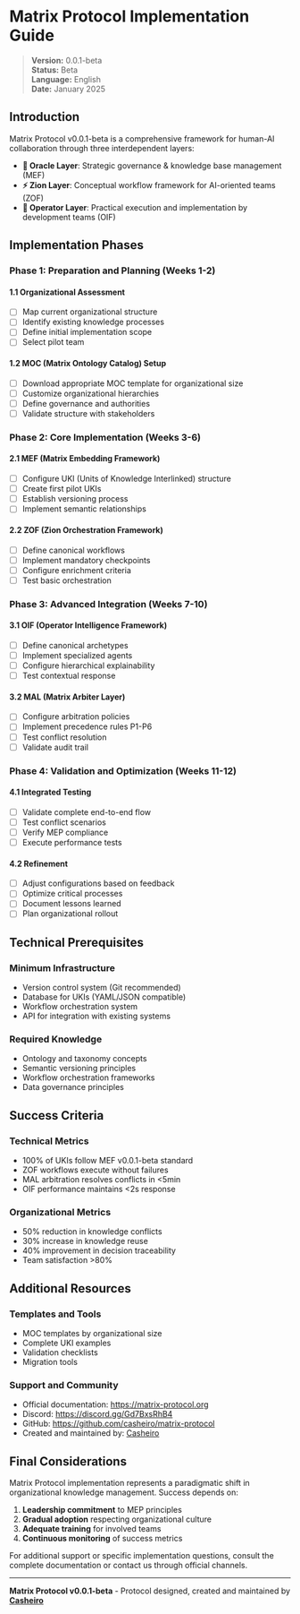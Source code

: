 # Matrix Protocol Implementation Guide

> **Version:** 0.0.1-beta  
> **Status:** Beta  
> **Language:** English  
> **Date:** January 2025

## Introduction

Matrix Protocol v0.0.1-beta is a comprehensive framework for human-AI collaboration through three interdependent layers:

- **🔮 Oracle Layer**: Strategic governance & knowledge base management (MEF)
- **⚡ Zion Layer**: Conceptual workflow framework for AI-oriented teams (ZOF)
- **🧠 Operator Layer**: Practical execution and implementation by development teams (OIF)

## Implementation Phases

### Phase 1: Preparation and Planning (Weeks 1-2)

#### 1.1 Organizational Assessment
- [ ] Map current organizational structure
- [ ] Identify existing knowledge processes
- [ ] Define initial implementation scope
- [ ] Select pilot team

#### 1.2 MOC (Matrix Ontology Catalog) Setup
- [ ] Download appropriate MOC template for organizational size
- [ ] Customize organizational hierarchies
- [ ] Define governance and authorities
- [ ] Validate structure with stakeholders

### Phase 2: Core Implementation (Weeks 3-6)

#### 2.1 MEF (Matrix Embedding Framework)
- [ ] Configure UKI (Units of Knowledge Interlinked) structure
- [ ] Create first pilot UKIs
- [ ] Establish versioning process
- [ ] Implement semantic relationships

#### 2.2 ZOF (Zion Orchestration Framework)
- [ ] Define canonical workflows
- [ ] Implement mandatory checkpoints
- [ ] Configure enrichment criteria
- [ ] Test basic orchestration

### Phase 3: Advanced Integration (Weeks 7-10)

#### 3.1 OIF (Operator Intelligence Framework)
- [ ] Define canonical archetypes
- [ ] Implement specialized agents
- [ ] Configure hierarchical explainability
- [ ] Test contextual response

#### 3.2 MAL (Matrix Arbiter Layer)
- [ ] Configure arbitration policies
- [ ] Implement precedence rules P1-P6
- [ ] Test conflict resolution
- [ ] Validate audit trail

### Phase 4: Validation and Optimization (Weeks 11-12)

#### 4.1 Integrated Testing
- [ ] Validate complete end-to-end flow
- [ ] Test conflict scenarios
- [ ] Verify MEP compliance
- [ ] Execute performance tests

#### 4.2 Refinement
- [ ] Adjust configurations based on feedback
- [ ] Optimize critical processes
- [ ] Document lessons learned
- [ ] Plan organizational rollout

## Technical Prerequisites

### Minimum Infrastructure
- Version control system (Git recommended)
- Database for UKIs (YAML/JSON compatible)
- Workflow orchestration system
- API for integration with existing systems

### Required Knowledge
- Ontology and taxonomy concepts
- Semantic versioning principles
- Workflow orchestration frameworks
- Data governance principles

## Success Criteria

### Technical Metrics
- 100% of UKIs follow MEF v0.0.1-beta standard
- ZOF workflows execute without failures
- MAL arbitration resolves conflicts in <5min
- OIF performance maintains <2s response

### Organizational Metrics
- 50% reduction in knowledge conflicts
- 30% increase in knowledge reuse
- 40% improvement in decision traceability
- Team satisfaction >80%

## Additional Resources

### Templates and Tools
- MOC templates by organizational size
- Complete UKI examples
- Validation checklists
- Migration tools

### Support and Community
- Official documentation: https://matrix-protocol.org
- Discord: https://discord.gg/Gd7BxsRhB4
- GitHub: https://github.com/casheiro/matrix-protocol
- Created and maintained by: [Casheiro](https://casheiro.com.br)

## Final Considerations

Matrix Protocol implementation represents a paradigmatic shift in organizational knowledge management. Success depends on:

1. **Leadership commitment** to MEP principles
2. **Gradual adoption** respecting organizational culture
3. **Adequate training** for involved teams
4. **Continuous monitoring** of success metrics

For additional support or specific implementation questions, consult the complete documentation or contact us through official channels.

---

**Matrix Protocol v0.0.1-beta** - Protocol designed, created and maintained by **[Casheiro](https://casheiro.com.br)**